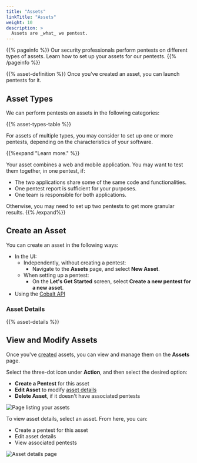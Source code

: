```yaml
---
title: "Assets"
linkTitle: "Assets"
weight: 10
description: >
  Assets are _what_ we pentest.
---
```


{{% pageinfo %}}
Our security professionals perform pentests on different types of assets. Learn how to set up your assets for our pentests.
{{% /pageinfo %}}

{{% asset-definition %}} Once you've created an asset, you can launch pentests for it.

## Asset Types

We can perform pentests on assets in the following categories:

{{% asset-types-table %}}

For assets of multiple types, you may consider to set up one or more pentests, depending on the characteristics of your software.

{{%expand "Learn more." %}}

Your asset combines a web and mobile application. You may want to test them together, in one pentest, if:

- The two applications share some of the same code and functionalities.
- One pentest report is sufficient for your purposes.
- One team is responsible for both applications.

Otherwise, you may need to set up two pentests to get more granular results.
{{% /expand%}}

## Create an Asset

You can create an asset in the following ways:

- In the UI:
  - Independently, without creating a pentest:
    - Navigate to the **Assets** page, and select **New Asset**.
  - When setting up a pentest:
    - On the **Let's Get Started** screen, select **Create a new pentest for a new asset**.
- Using the [Cobalt API](/apiusecases/create_asset/#create-an-asset)

### Asset Details

{{% asset-details %}}

## View and Modify Assets

Once you've [created](#create-an-asset) assets, you can view and manage them on the **Assets** page.

Select the three-dot icon under **Action**, and then select the desired option:

- **Create a Pentest** for this asset
- **Edit Asset** to modify [asset details](#asset-details)
- **Delete Asset**, if it doesn't have associated pentests

![Page listing your assets](/deepdive/AssetsPage.png "Page listing your assets")

To view asset details, select an asset. From here, you can:

- Create a pentest for this asset
- Edit asset details
- View associated pentests

![Asset details page](/deepdive/AssetDetailsPage.png "Asset details page")
